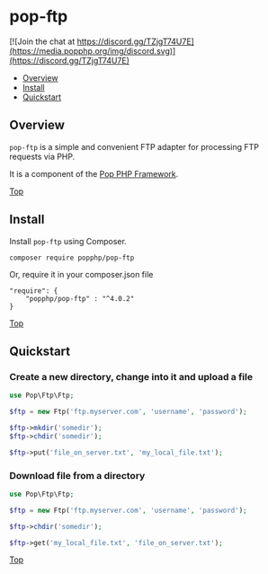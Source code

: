 pop-ftp
=======

[![Join the chat at https://discord.gg/TZjgT74U7E](https://media.popphp.org/img/discord.svg)](https://discord.gg/TZjgT74U7E)

* [Overview](#overview)
* [Install](#install)
* [Quickstart](#quickstart)

Overview
--------
`pop-ftp` is a simple and convenient FTP adapter for processing FTP requests via PHP.

It is a component of the [Pop PHP Framework](https://www.popphp.org/).

[Top](#pop-ftp)

Install
-------

Install `pop-ftp` using Composer.

    composer require popphp/pop-ftp

Or, require it in your composer.json file

    "require": {
        "popphp/pop-ftp" : "^4.0.2"
    }

[Top](#pop-ftp)

Quickstart
----------

### Create a new directory, change into it and upload a file

```php
use Pop\Ftp\Ftp;

$ftp = new Ftp('ftp.myserver.com', 'username', 'password');

$ftp->mkdir('somedir');
$ftp->chdir('somedir');

$ftp->put('file_on_server.txt', 'my_local_file.txt');
```

### Download file from a directory

```php
use Pop\Ftp\Ftp;

$ftp = new Ftp('ftp.myserver.com', 'username', 'password');

$ftp->chdir('somedir');

$ftp->get('my_local_file.txt', 'file_on_server.txt');
```

[Top](#pop-ftp)

